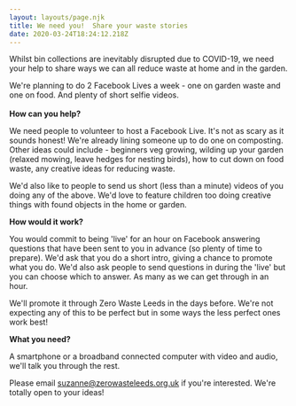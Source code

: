 ```yaml
---
layout: layouts/page.njk
title: We need you!  Share your waste stories
date: 2020-03-24T18:24:12.218Z
---
```

<!--StartFragment-->

Whilst bin collections are inevitably disrupted due to COVID-19, we need your help to share ways we can all reduce waste at home and in the garden. 

We're planning to do 2 Facebook Lives a week - one on garden waste and one on food.  And plenty of short selfie videos. \
\
**How can you help?**

We need people to volunteer to host a Facebook Live. It's not as scary as it sounds honest! We're already lining someone up  to do one on composting.  Other ideas could include - beginners veg growing, wilding up your garden (relaxed mowing, leave hedges for nesting birds), how to cut down on food waste, any creative ideas for reducing waste.  

We'd also like to people to send us short (less than a minute) videos of you doing any of the above.  We'd love to feature children too doing creative things with found objects in the home or garden.

**How would it work?**

You would commit to being 'live' for an hour on Facebook answering questions that have been sent to you in advance (so plenty of time to prepare). We'd ask that you do a short intro, giving a chance to promote what you do. We'd also ask people to send questions in during the 'live' but you can choose which to answer. As many as we can get through in an hour.

We'll promote it through Zero Waste Leeds in the days before.  We're not expecting any of this to be perfect but in some ways the less perfect ones work best!

**What you need?**

A smartphone or a broadband connected computer with video and audio, we'll talk you through the rest.

Please email suzanne@zerowasteleeds.org.uk if you're interested.   We're totally open to your ideas! 

<!--EndFragment-->